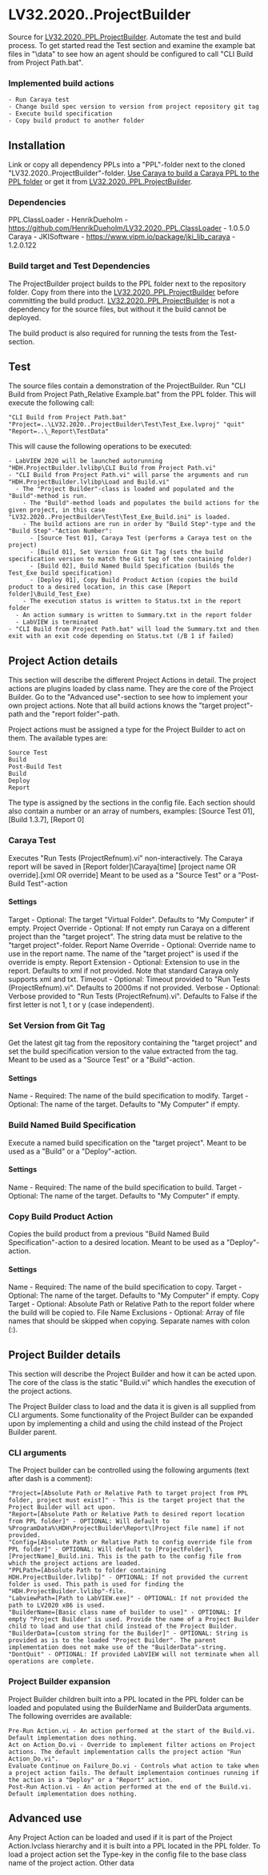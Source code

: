# LV32.2020..ProjectBuilder
Source for [LV32.2020..PPL.ProjectBuilder][1].
Automate the test and build process. 
To get started read the Test section and examine the example bat files in "\data" to see how an agent should be configured to call "CLI Build from Project Path.bat".

### Implemented build actions

```
- Run Caraya test
- Change build spec version to version from project repository git tag
- Execute build specification
- Copy build product to another folder
```

## Installation
Link or copy all dependency PPLs into a "PPL"-folder next to the cloned "LV32.2020..ProjectBuilder"-folder. 
[Use Caraya to build a Caraya PPL to the PPL folder][2] or get it from [LV32.2020..PPL.ProjectBuilder][1].

### Dependencies
PPL.ClassLoader - HenrikDueholm - https://github.com/HenrikDueholm/LV32.2020..PPL.ClassLoader - 1.0.5.0
Caraya - JKISoftware - https://www.vipm.io/package/jki_lib_caraya - 1.2.0.122

### Build target and Test Dependencies
The ProjectBuilder project builds to the PPL folder next to the repository folder. Copy from there into the [LV32.2020..PPL.ProjectBuilder][1] before committing the build product.
[LV32.2020..PPL.ProjectBuilder][1] is not a dependency for the source files, but without it the build cannot be deployed. 

The build product is also required for running the tests from the Test-section.

## Test
The source files contain a demonstration of the ProjectBuilder.
Run "CLI Build from Project Path_Relative Example.bat" from the PPL folder.
This will execute the following call:

`"CLI Build from Project Path.bat" "Project=..\LV32.2020..ProjectBuilder\Test\Test_Exe.lvproj" "quit" "Report=..\_Report\TestData"`

This will cause the following operations to be executed:

```
- LabVIEW 2020 will be launched autorunning "HDH.ProjectBuilder.lvlibp\CLI Build from Project Path.vi"
- "CLI Build from Project Path.vi" will parse the arguments and run "HDH.ProjectBuilder.lvlibp\Load and Build.vi"
  - The "Project Builder"-class is loaded and populated and the "Build"-method is run.
    - The "Build"-method loads and populates the build actions for the given project, in this case "LV32.2020..ProjectBuilder\Test\Test_Exe_Build.ini" is loaded.
    - The build actions are run in order by "Build Step"-type and the "Build Step"-"Action Number":
      - [Source Test 01], Caraya Test (performs a Caraya test on the project)
      - [Build 01], Set Version from Git Tag (sets the build specification version to match the Git tag of the containing folder)
      - [Build 02], Build Named Build Specification (builds the Test_Exe build specification)
      - [Deploy 01], Copy Build Product Action (copies the build product to a desired location, in this case [Report folder]\Build_Test_Exe)
    - The execution status is written to Status.txt in the report folder
  - An action summary is written to Summary.txt in the report folder
  - LabVIEW is terminated
- "CLI Build from Project Path.bat" will load the Summary.txt and then exit with an exit code depending on Status.txt (/B 1 if failed)
```

## Project Action details
This section will describe the different Project Actions in detail. The project actions are plugins loaded by class name. They are the core of the Project Builder.
Go to the "Advanced use"-section to see how to implement your own project actions.
Note that all build actions knows the "target project"-path and the "report folder"-path.

Project actions must be assigned a type for the Project Builder to act on them. The available types are:

```
Source Test
Build
Post-Build Test
Build
Deploy
Report
```

The type is assigned by the sections in the config file. 
Each section should also contain a number or an array of numbers, examples:
[Source Test 01], [Build 1.3.7], [Report 0]

### Caraya Test
Executes "Run Tests (ProjectRefnum).vi" non-interactively.
The Caraya report will be saved in [Report folder]\Caraya\[time] [project name OR override].[xml OR override]
Meant to be used as a "Source Test" or a "Post-Build Test"-action

#### Settings
Target - Optional: The target "Virtual Folder". Defaults to "My Computer" if empty.
Project Override - Optional: If not empty run Caraya on a different project than the "target project". The string data must be relative to the "target project"-folder.
Report Name Override - Optional: Override name to use in the report name. The name of the "target project" is used if the override is empty.
Report Extension - Optional: Extension to use in the report. Defaults to xml if not provided. Note that standard Caraya only supports xml and txt.
Timeout - Optional: Timeout provided to "Run Tests (ProjectRefnum).vi". Defaults to 2000ms if not provided.
Verbose - Optional: Verbose provided to "Run Tests (ProjectRefnum).vi". Defaults to False if the first letter is not 1, t or y (case independent).

### Set Version from Git Tag
Get the latest git tag from the repository containing the "target project" and set the build specification version to the value extracted from the tag.
Meant to be used as a "Source Test" or a "Build"-action.

#### Settings
Name - Required: The name of the build specification to modify.
Target - Optional: The name of the target. Defaults to "My Computer" if empty.

### Build Named Build Specification
Execute a named build specification on the "target project".
Meant to be used as a "Build" or a "Deploy"-action.

#### Settings
Name - Required: The name of the build specification to build.
Target - Optional: The name of the target. Defaults to "My Computer" if empty.

### Copy Build Product Action
Copies the build product from a previous "Build Named Build Specification"-action to a desired location.
Meant to be used as a "Deploy"-action.

#### Settings
Name - Required: The name of the build specification to copy.
Target - Optional: The name of the target. Defaults to "My Computer" if empty.
Copy Target - Optional: Absolute Path or Relative Path to the report folder where the build will be copied to.
File Name Exclusions - Optional: Array of file names that should be skipped when copying. Separate names with colon (:).

## Project Builder details
This section will describe the Project Builder and how it can be acted upon. The core of the class is the static "Build.vi" which handles the execution of the project actions.

The Project Builder class to load and the data it is given is all supplied from CLI arguments.
Some functionality of the Project Builder can be expanded upon by implementing a child and using the child instead of the Project Builder parent.

### CLI arguments
The Project builder can be controlled using the following arguments (text after dash is a comment):

```
"Project=[Absolute Path or Relative Path to target project from PPL folder, project must exist]" - This is the target project that the Project Builder will act upon.
"Report=[Absolute Path or Relative Path to desired report location from PPL folder]" - OPTIONAL: Will default to %ProgramData%\HDH\ProjectBuilder\Report\[Project file name] if not provided.
"Config=[Absolute Path or Relative Path to config override file from PPL folder]" - OPTIONAL: Will default to [ProjectFolder]\[ProjectName]_Build.ini. This is the path to the config file from which the project actions are loaded.
"PPLPath=[Absolute Path to folder containing HDH.ProjectBuilder.lvlibp]" - OPTIONAL: If not provided the current folder is used. This path is used for finding the "HDH.ProjectBuilder.lvlibp"-file.
"LabviewPath=[Path to LabVIEW.exe]" - OPTIONAL: If not provided the path to LV2020 x86 is used.
"BuilderName=[Basic class name of builder to use]" - OPTIONAL: If empty "Project Builder" is used. Provide the name of a Project Builder child to load and use that child instead of the Project Builder.
"BuilderData=[custom string for the Builder]" - OPTIONAL: String is provided as is to the loaded "Project Builder". The parent implementation does not make use of the "BuilderData"-string.
"DontQuit" - OPTIONAL: If provided LabVIEW will not terminate when all operations are complete.
```

### Project Builder expansion
Project Builder children built into a PPL located in the PPL folder can be loaded and populated using the BuilderName and BuilderData arguments.
The following overrides are available:

```
Pre-Run Action.vi - An action performed at the start of the Build.vi. Default implementation does nothing.
Act on Action_Do.vi - Override to implement filter actions on Project actions. The default implementation calls the project action "Run Action_Do.vi".
Evaluate Continue on Failure_Do.vi - Controls what action to take when a project action fails. The default implementaion continues running if the action is a "Deploy" or a "Report" action.
Post-Run Action.vi - An action performed at the end of the Build.vi. Default implementation does nothing.
```

## Advanced use
Any Project Action can be loaded and used if it is part of the Project Action.lvclass hierarchy and it is built into a PPL located in the PPL folder.
To load a project action set the Type-key in the config file to the base class name of the project action. Other data 

[1]: https://github.com/HenrikDueholm/LV32.2020..PPL.ProjectBuilder
[2]: https://github.com/JKISoftware/Caraya/issues/127#issuecomment-788510567